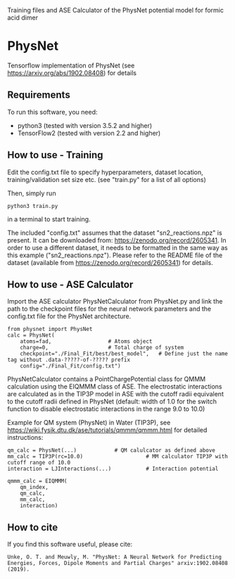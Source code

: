 
Training files and ASE Calculator of the PhysNet potential model for formic acid dimer

# PhysNet

Tensorflow implementation of PhysNet (see https://arxiv.org/abs/1902.08408) for details


## Requirements

To run this software, you need:

- python3 (tested with version 3.5.2 and higher)
- TensorFlow2 (tested with version 2.2 and higher)


## How to use - Training

Edit the config.txt file to specify hyperparameters, dataset location, training/validation set size etc.
(see "train.py" for a list of all options)

Then, simply run

```
python3 train.py 
```

in a terminal to start training. 

The included "config.txt" assumes that the dataset "sn2_reactions.npz" is present. It can be downloaded from: https://zenodo.org/record/2605341. In order to use a different dataset, it needs to be formatted in the same way as this example ("sn2_reactions.npz"). Please refer to the README file of the dataset (available from https://zenodo.org/record/2605341) for details.


## How to use - ASE Calculator

Import the ASE calculator PhysNetCalculator from PhysNet.py and link the path to the checkpoint files for the neural network parameters and the config.txt file for the PhysNet architecture. 

```
from physnet import PhysNet
calc = PhysNet(
    atoms=fad,					# Atoms object
    charge=0,					# Total charge of system
    checkpoint="./Final_Fit/best/best_model",	# Define just the name tag without .data-?????-of-????? prefix
    config="./Final_Fit/config.txt")
```

PhysNetCalculator contains a PointChargePotential class for QMMM calculation using the EIQMMM class of ASE. The electrostatic interactions are calculated as in the TIP3P model in ASE with the cutoff radii equivalent to the cutoff radii defined in PhysNet (default: width of 1.0 for the switch function to disable electrostatic interactions in the range 9.0 to 10.0)

Example for QM system (PhysNet) in Water (TIP3P), see https://wiki.fysik.dtu.dk/ase/tutorials/qmmm/qmmm.html for detailed instructions:

```
qm_calc = PhysNet(...)            # QM calulcator as defined above
mm_calc = TIP3P(rc=10.0)                    # MM calculator TIP3P with cutoff range of 10.0
interaction = LJInteractions(...)           # Interaction potential 

qmmm_calc = EIQMMM(
    qm_index,
    qm_calc,
    mm_calc,
    interaction)
```


## How to cite

If you find this software useful, please cite:

```
Unke, O. T. and Meuwly, M. "PhysNet: A Neural Network for Predicting Energies, Forces, Dipole Moments and Partial Charges" arxiv:1902.08408 (2019).
```

